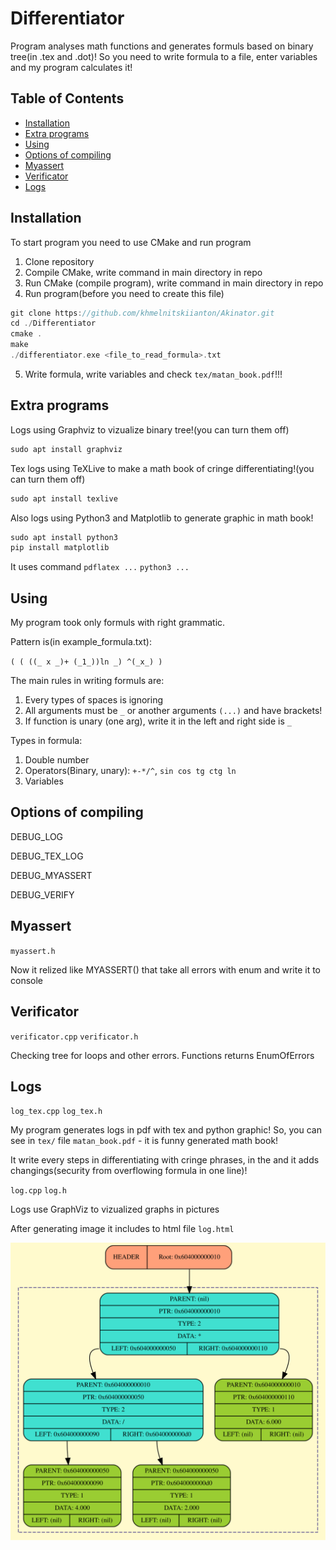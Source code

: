 # Differentiator

Program analyses math functions and generates formuls based on binary tree(in .tex and .dot)!
So you need to write formula to a file, enter variables and my program calculates it!

## Table of Contents

- [Installation](#installation)
- [Extra programs](#extra-programs)
- [Using](#using)
- [Options of compiling](#options-of-compiling)
- [Myassert](#myassert)
- [Verificator](#verificator)
- [Logs](#logs)

## Installation

To start program you need to use CMake and run program

1.  Clone repository
2.  Compile CMake, write command in main directory in repo
3.  Run CMake (compile program), write command in main directory in repo
4.  Run program(before you need to create this file) 
```c
git clone https://github.com/khmelnitskiianton/Akinator.git
cd ./Differentiator
cmake .
make
./differentiator.exe <file_to_read_formula>.txt
```
5. Write formula, write variables and check `tex/matan_book.pdf`!!!

## Extra programs

Logs using Graphviz to vizualize binary tree!(you can turn them off) 

```c
sudo apt install graphviz
```

Tex logs using TeXLive to make a math book of cringe differentiating!(you can turn them off) 

```c
sudo apt install texlive
```

Also logs using Python3 and Matplotlib to generate graphic in math book!

```c
sudo apt install python3
pip install matplotlib
```

It uses command `pdflatex ...` `python3 ...`

## Using

My program took only formuls with right grammatic.

Pattern is(in example_formula.txt):

`( ( ((_ x _)+ (_1_))ln _) ^(_x_) )`

The main rules in writing formuls are:
1. Every types of spaces is ignoring
2. All arguments must be `_` or another arguments `(...)` and have brackets! 
3. If function is unary (one arg), write it in the left and right side is `_`

Types in formula:

1. Double number
2. Operators(Binary, unary): `+-*/^`, `sin cos tg ctg ln`
3. Variables

## Options of compiling

DEBUG_LOG 

DEBUG_TEX_LOG

DEBUG_MYASSERT 

DEBUG_VERIFY 

## Myassert

`myassert.h`

Now it relized like MYASSERT() that take all errors with enum and write it to console

## Verificator

`verificator.cpp` `verificator.h` 

Checking tree for loops and other errors. Functions returns EnumOfErrors 

## Logs

`log_tex.cpp` `log_tex.h`

My program generates logs in pdf with tex and python graphic! So, you can see in `tex/` file `matan_book.pdf` - it is funny generated math book!

It write every steps in differentiating with cringe phrases, in the and it adds changings(security from overflowing formula in one line)!

`log.cpp` `log.h`

Logs use GraphViz to vizualized graphs in pictures

After generating image it includes to html file `log.html`

![Пример графического лога!](https://github.com/khmelnitskiianton/Differentiator/blob/main/example_log.svg)

